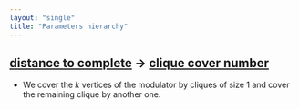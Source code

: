 ```yaml
---
layout: "single"
title: "Parameters hierarchy"
---
```

<!--this is a generated file-->

## [distance to complete](../WAU7vf_connected_dist) → [clique cover number](../VomShB)
* We cover the $k$ vertices of the modulator by cliques of size $1$ and cover the remaining clique by another one.
